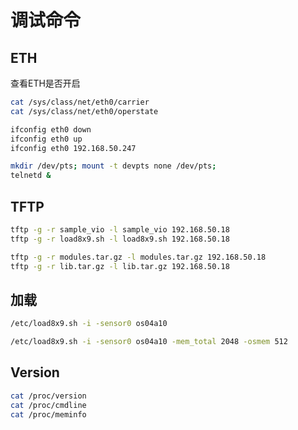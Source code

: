 # 调试命令

## ETH

查看ETH是否开启

```sh
cat /sys/class/net/eth0/carrier
cat /sys/class/net/eth0/operstate

ifconfig eth0 down
ifconfig eth0 up
ifconfig eth0 192.168.50.247

mkdir /dev/pts; mount -t devpts none /dev/pts;
telnetd &
```

## TFTP

```sh
tftp -g -r sample_vio -l sample_vio 192.168.50.18
tftp -g -r load8x9.sh -l load8x9.sh 192.168.50.18

tftp -g -r modules.tar.gz -l modules.tar.gz 192.168.50.18
tftp -g -r lib.tar.gz -l lib.tar.gz 192.168.50.18
```

## 加载

```sh
/etc/load8x9.sh -i -sensor0 os04a10

/etc/load8x9.sh -i -sensor0 os04a10 -mem_total 2048 -osmem 512
```

## Version

```sh
cat /proc/version
cat /proc/cmdline
cat /proc/meminfo
```
